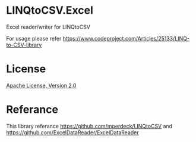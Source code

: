 # LINQtoCSV.Excel
Excel reader/writer for LINQtoCSV

For usage please refer https://www.codeproject.com/Articles/25133/LINQ-to-CSV-library

# License

[Apache License, Version 2.0](https://opensource.org/licenses/apache2.0.php)


# Referance
This library referance https://github.com/mperdeck/LINQtoCSV and https://github.com/ExcelDataReader/ExcelDataReader
